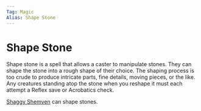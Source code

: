 ```yaml
---
Tag: Magic
Alias: Shape Stone
---
```

# Shape Stone
Shape stone is a spell that allows a caster to manipulate stones. They can shape the stone into a rough shape of their choice. The shaping process is too crude to produce intricate parts, fine details, moving pieces, or the like. Any creatures standing atop the stone when you reshape it must each attempt a Reflex save or Acrobatics check.

[Shaggy Shemven](Shaggy-Shemven) can shape stones.